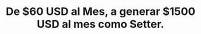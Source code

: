 ---
title: De $60 USD al Mes, a generar $1500 USD al mes como Setter. 
imageUrl: 'casos-exito-luciano.jpg'
text: Lucho trabajaba en la fábrica de Bimbo por unos miserables 60 dólares, que no permitían ni siquiera solventar sus gastos. Decidió aprender appointment setting. La diferencia con Joaco, es que su enfoque estuvo principalmente en Instagram. Lucho hoy en día genera $1500 USD al Mes, desde Argentina, y puede vivir una vida que pocos pueden. Ahora Lucho se dedica a enseñarles a otros a prospectar en Instagram.
---